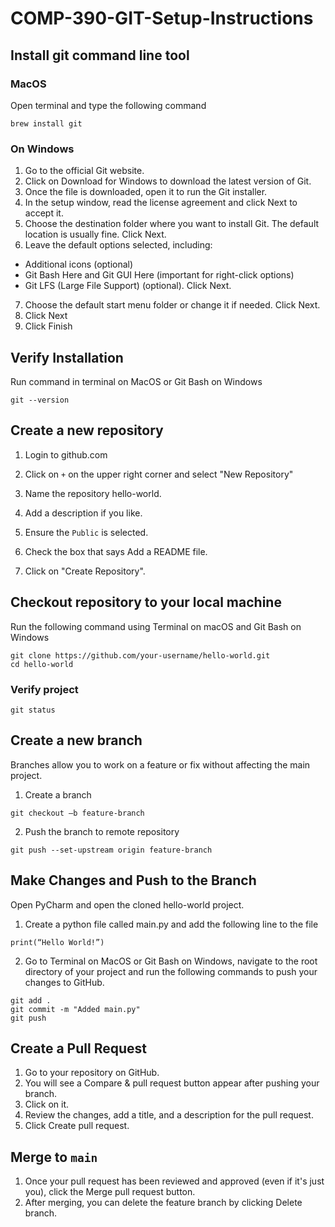 # COMP-390-GIT-Setup-Instructions

## Install git command line tool
### MacOS 
Open terminal and type the following command 
```
brew install git
```
### On Windows 
1. Go to the official Git website. 
2. Click on Download for Windows to download the latest version of Git. 
3. Once the file is downloaded, open it to run the Git installer. 
4. In the setup window, read the license agreement and click Next to accept it. 
5. Choose the destination folder where you want to install Git. The default location is usually fine. Click Next. 
6. Leave the default options selected, including: 
  - Additional icons (optional) 
  - Git Bash Here and Git GUI Here (important for right-click options)
  - Git LFS (Large File Support) (optional). Click Next. 
7. Choose the default start menu folder or change it if needed. Click Next. 
8. Click Next 
9. Click Finish

## Verify Installation
Run command in terminal on MacOS or Git Bash on Windows
```
git --version
```

## Create a new repository
1. Login to github.com
2. Click on `+` on the upper right corner and select "New Repository"
   
3. Name the repository hello-world.
4. Add a description if you like.
5. Ensure the `Public` is selected.
6. Check the box that says Add a README file.

7. Click on "Create Repository".

## Checkout repository to your local machine
Run the following command using Terminal on macOS and Git Bash on Windows
```
git clone https://github.com/your-username/hello-world.git 
cd hello-world
```
### Verify project
```
git status
```

## Create a new branch
Branches allow you to work on a feature or fix without affecting the main project. 

1. Create a branch 
```
git checkout –b feature-branch 
```
2. Push the branch to remote repository
```
git push --set-upstream origin feature-branch
```

## Make Changes and Push to the Branch
Open PyCharm and open the cloned hello-world project. 

1. Create a python file called main.py and add the following line to the file 
```
print(“Hello World!”) 
```
2. Go to Terminal on MacOS or Git Bash on Windows, navigate to the root directory of your project and run the following commands to push your changes to GitHub. 
```
git add . 
git commit -m "Added main.py" 
git push
```

## Create a Pull Request
1. Go to your repository on GitHub. 
2. You will see a Compare & pull request button appear after pushing your branch. 
3. Click on it. 
4. Review the changes, add a title, and a description for the pull request. 
5. Click Create pull request.

## Merge to `main`
1. Once your pull request has been reviewed and approved (even if it's just you), click the Merge pull request button. 
2. After merging, you can delete the feature branch by clicking Delete branch. 
